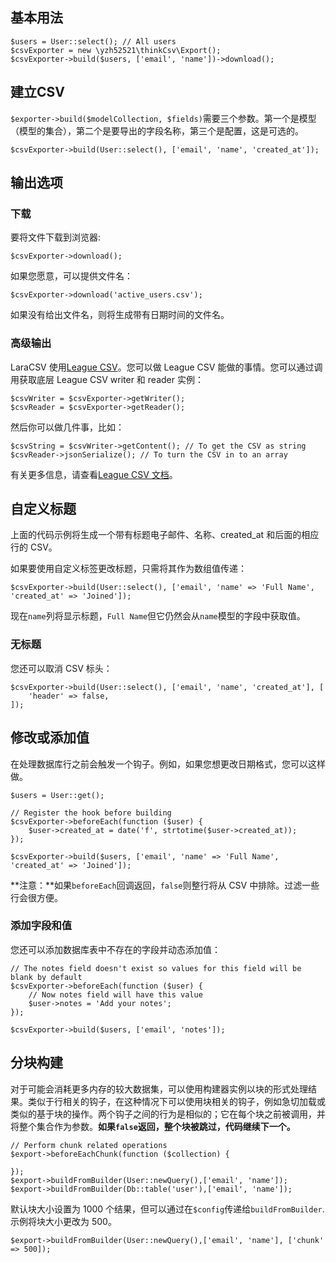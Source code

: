 
## 基本用法

~~~
$users = User::select(); // All users
$csvExporter = new \yzh52521\thinkCsv\Export();
$csvExporter->build($users, ['email', 'name'])->download();
~~~

## 建立CSV

`$exporter->build($modelCollection, $fields)`需要三个参数。第一个是模型（模型的集合），第二个是要导出的字段名称，第三个是配置，这是可选的。

~~~
$csvExporter->build(User::select(), ['email', 'name', 'created_at']);
~~~

## 输出选项

### 下载

要将文件下载到浏览器:

~~~
$csvExporter->download();
~~~

如果您愿意，可以提供文件名：

~~~
$csvExporter->download('active_users.csv');
~~~

如果没有给出文件名，则将生成带有日期时间的文件名。

###  高级输出

LaraCSV 使用[League CSV](http://csv.thephpleague.com/)。您可以做 League CSV 能做的事情。您可以通过调用获取底层 League CSV writer 和 reader 实例：

~~~
$csvWriter = $csvExporter->getWriter();
$csvReader = $csvExporter->getReader();
~~~

然后你可以做几件事，比如：

~~~
$csvString = $csvWriter->getContent(); // To get the CSV as string
$csvReader->jsonSerialize(); // To turn the CSV in to an array
~~~

有关更多信息，请查看[League CSV 文档](http://csv.thephpleague.com/)。

## 自定义标题

上面的代码示例将生成一个带有标题电子邮件、名称、created_at 和后面的相应行的 CSV。

如果要使用自定义标签更改标题，只需将其作为数组值传递：

~~~
$csvExporter->build(User::select(), ['email', 'name' => 'Full Name', 'created_at' => 'Joined']);
~~~

现在`name`列将显示标题，`Full Name`但它仍然会从`name`模型的字段中获取值。

###  无标题

您还可以取消 CSV 标头：

~~~
$csvExporter->build(User::select(), ['email', 'name', 'created_at'], [
    'header' => false,
]);
~~~

## 修改或添加值

在处理数据库行之前会触发一个钩子。例如，如果您想更改日期格式，您可以这样做。

~~~
$users = User::get();

// Register the hook before building
$csvExporter->beforeEach(function ($user) {
    $user->created_at = date('f', strtotime($user->created_at));
});

$csvExporter->build($users, ['email', 'name' => 'Full Name', 'created_at' => 'Joined']);
~~~

**注意：**如果`beforeEach`回调返回，`false`则整行将从 CSV 中排除。过滤一些行会很方便。

###  添加字段和值

您还可以添加数据库表中不存在的字段并动态添加值：

~~~
// The notes field doesn't exist so values for this field will be blank by default
$csvExporter->beforeEach(function ($user) {
    // Now notes field will have this value
    $user->notes = 'Add your notes';
});

$csvExporter->build($users, ['email', 'notes']);
~~~

## 分块构建

对于可能会消耗更多内存的较大数据集，可以使用构建器实例以块的形式处理结果。类似于行相关的钩子，在这种情况下可以使用块相关的钩子，例如急切加载或类似的基于块的操作。两个钩子之间的行为是相似的；它在每个块之前被调用，并将整个集合作为参数。**如果`false`返回，整个块被跳过，代码继续下一个。**

~~~
// Perform chunk related operations
$export->beforeEachChunk(function ($collection) {
   
});
$export->buildFromBuilder(User::newQuery(),['email', 'name']);
$export->buildFromBuilder(Db::table('user'),['email', 'name']);
~~~

默认块大小设置为 1000 个结果，但可以通过在`$config`传递给`buildFromBuilder`. 示例将块大小更改为 500。

~~~
$export->buildFromBuilder(User::newQuery(),['email', 'name'], ['chunk' => 500]);
~~~

